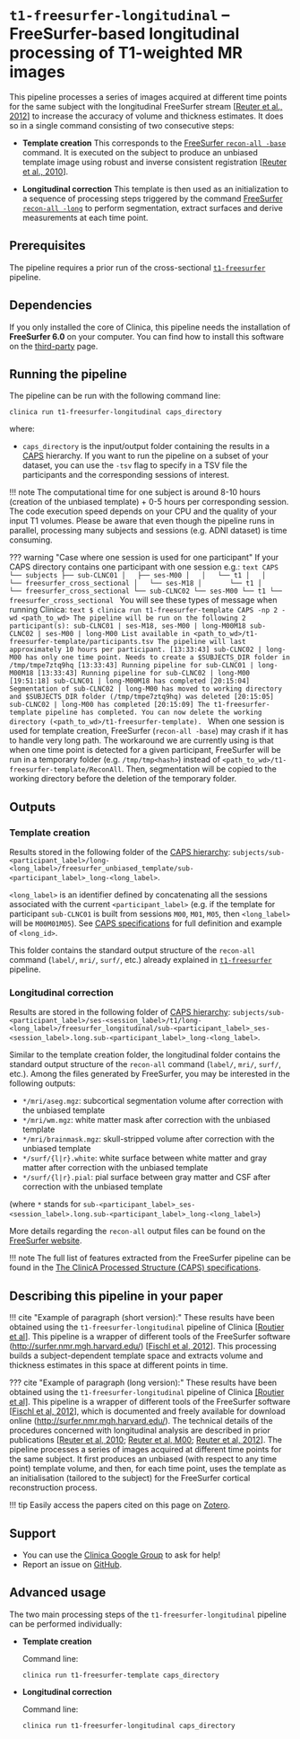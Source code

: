 # `t1-freesurfer-longitudinal` – FreeSurfer-based longitudinal processing of T1-weighted MR images

This pipeline processes a series of images acquired at different time points for the same subject with the longitudinal FreeSurfer stream [[Reuter et al., 2012](http://dx.doi.org/10.1016/j.neuroimage.2012.02.084)] to increase the accuracy of volume and thickness estimates. It does so in a single command consisting of two consecutive steps:

- **Template creation** This corresponds to the [FreeSurfer `recon-all -base`](https://surfer.nmr.mgh.harvard.edu/fswiki/LongitudinalProcessing) command. It is executed on the subject to produce an unbiased template image using robust and inverse consistent registration [[Reuter et al., 2010](http://dx.doi.org/10.1016/j.neuroimage.2010.07.020)].

- **Longitudinal correction** This template is then used as an initialization to a sequence of processing steps triggered by the command [FreeSurfer `recon-all -long`](https://surfer.nmr.mgh.harvard.edu/fswiki/LongitudinalProcessing) to perform segmentation, extract surfaces and derive measurements at each time point.

## Prerequisites
The pipeline requires a prior run of the cross-sectional [`t1-freesurfer`](../T1_FreeSurfer) pipeline.

## Dependencies
If you only installed the core of Clinica, this pipeline needs the installation of **FreeSurfer 6.0** on your computer. You can find how to install this software on the [third-party](../../Third-party) page.

## Running the pipeline
The pipeline can be run with the following command line:

```
clinica run t1-freesurfer-longitudinal caps_directory
```

where:

  - `caps_directory` is the input/output folder containing the results in a [CAPS](../../CAPS/Introduction) hierarchy.
If you want to run the pipeline on a subset of your dataset, you can use the `-tsv` flag to specify in a TSV file the participants and the corresponding sessions of interest.


!!! note
    The computational time for one subject is around 8-10 hours (creation of the unbiased template) + 0-5 hours per corresponding session. The code execution speed depends on your CPU and the quality of your input T1 volumes. Please be aware that even though the pipeline runs in parallel, processing many subjects and sessions (e.g. ADNI dataset) is time consuming.

??? warning "Case where one session is used for one participant"
    If your CAPS directory contains one participant with one session e.g.:
    ```text
    CAPS
    └── subjects
     ├── sub-CLNC01
     │   ├── ses-M00
     │   │   └── t1
     │   │       └── freesurfer_cross_sectional
     │   └── ses-M18
     │       └── t1
     │           └── freesurfer_cross_sectional
     └── sub-CLNC02
         └── ses-M00
             └── t1
                 └── freesurfer_cross_sectional
    ```
    You will see these types of message when running Clinica:
    ```text
    $ clinica run t1-freesurfer-template CAPS -np 2 -wd <path_to_wd>
    The pipeline will be run on the following 2 participant(s):
    	sub-CLNC01 | ses-M18, ses-M00 | long-M00M18
    	sub-CLNC02 | ses-M00 | long-M00
    List available in <path_to_wd>/t1-freesurfer-template/participants.tsv
    The pipeline will last approximately 10 hours per participant.
    [13:33:43] sub-CLNC02 | long-M00 has only one time point. Needs to create a $SUBJECTS_DIR folder in /tmp/tmpe7ztq9hq
    [13:33:43] Running pipeline for sub-CLNC01 | long-M00M18
    [13:33:43] Running pipeline for sub-CLNC02 | long-M00
    [19:51:18] sub-CLNC01 | long-M00M18 has completed
    [20:15:04] Segmentation of sub-CLNC02 | long-M00 has moved to working directory and $SUBJECTS_DIR folder (/tmp/tmpe7ztq9hq) was deleted
    [20:15:05] sub-CLNC02 | long-M00 has completed
    [20:15:09] The t1-freesurfer-template pipeline has completed. You can now delete the working directory (<path_to_wd>/t1-freesurfer-template).
    ```
    When one session is used for template creation, FreeSurfer (`recon-all -base`) may crash if it has to handle very long path. The workaround we are currently using is that when one time point is detected for a given participant, FreeSurfer will be run in a temporary folder (e.g. `/tmp/tmp<hash>`) instead of `<path_to_wd>/t1-freesurfer-template/ReconAll`. Then, segmentation will be copied to the working directory before the deletion of the temporary folder.

## Outputs
### Template creation
Results stored in the following folder of the [CAPS hierarchy](../../CAPS/Specifications/#t1-freesurfer-longitudinal-freesurfer-based-longitudinal-processing-of-t1-weighted-mr-images): `subjects/sub-<participant_label>/long-<long_label>/freesurfer_unbiased_template/sub-<participant_label>_long-<long_label>`.

`<long_label>` is an identifier defined by concatenating all the sessions associated with the current `<participant_label>` (e.g. if the template for participant `sub-CLNC01` is built from sessions `M00`, `M01`, `M05`, then `<long_label>` will be `M00M01M05`). See [CAPS specifications](../../CAPS/Introduction/#subject-and-group-naming) for full definition and example of `<long_id>`.

This folder contains the standard output structure of the `recon-all` command (`label/`, `mri/`, `surf/`, etc.) already explained in [`t1-freesurfer`](../T1_FreeSurfer) pipeline.


### Longitudinal correction
Results are stored in the following folder of [CAPS hierarchy](../../CAPS/Specifications/#t1-freesurfer-longitudinal-freesurfer-based-longitudinal-processing-of-t1-weighted-mr-images):
`subjects/sub-<participant_label>/ses-<session_label>/t1/long-<long_label>/freesurfer_longitudinal/sub-<participant_label>_ses-<session_label>.long.sub-<participant_label>_long-<long_label>`.

Similar to the template creation folder, the longitudinal folder contains the standard output structure of the `recon-all` command (`label/`, `mri/`, `surf/`, etc.). Among the files generated by FreeSurfer, you may be interested in the following outputs:

- `*/mri/aseg.mgz`: subcortical segmentation volume after correction with the unbiased template
- `*/mri/wm.mgz`: white matter mask after correction with the unbiased template
- `*/mri/brainmask.mgz`: skull-stripped volume after correction with the unbiased template
- `*/surf/{l|r}.white`: white surface between white matter and gray matter after correction with the unbiased template
- `*/surf/{l|r}.pial`: pial surface between gray matter and CSF after correction with the unbiased template

(where `*` stands for `sub-<participant_label>_ses-<session_label>.long.sub-<participant_label>_long-<long_label>`)

More details regarding the `recon-all` output files can be found on the [FreeSurfer website](https://surfer.nmr.mgh.harvard.edu/fswiki/ReconAllOutputFiles).

<!-- TODO: Add note regarding TSV files generated in this sub-section -->

!!! note
    The full list of features extracted from the FreeSurfer pipeline can be found in the [The ClinicA Processed Structure (CAPS) specifications](../../CAPS/Specifications/#t1-freesurfer-longitudinal-freesurfer-based-longitudinal-processing-of-t1-weighted-mr-images).

<!-- ## Visualization of the results

!!! note
    The visualization command is not available for the moment. Please come back later, this section will be updated ASAP. -->


## Describing this pipeline in your paper

!!! cite "Example of paragraph (short version):"
    These results have been obtained using the `t1-freesurfer-longitudinal` pipeline of Clinica [[Routier et al](https://hal.inria.fr/hal-02308126/)]. This pipeline is a wrapper of different tools of the FreeSurfer software (http://surfer.nmr.mgh.harvard.edu/) [[Fischl et al, 2012](http://dx.doi.org/10.1016/j.neuroimage.2012.01.021)]. This processing builds a subject-dependent template space and extracts volume and thickness estimates in this space at different points in time.

??? cite "Example of paragraph (long version):"
    These results have been obtained using the `t1-freesurfer-longitudinal` pipeline of Clinica [[Routier et al]](https://hal.inria.fr/hal-02308126/). This pipeline is a wrapper of different tools of the FreeSurfer software [[Fischl et al, 2012](http://dx.doi.org/10.1016/j.neuroimage.2012.01.021)], which is documented and freely available for download online (http://surfer.nmr.mgh.harvard.edu/). The technical details of the procedures concerned with longitudinal analysis are described in prior publications [[Reuter et al, 2010](https://doi.org/10.1016/j.neuroimage.2010.07.020); [Reuter et al, M00](http://dx.doi.org/10.1016/j.neuroimage.M00.02.076); [Reuter et al, 2012](http://dx.doi.org/10.1016/j.neuroimage.2012.02.084)]. The pipeline processes a series of images acquired at different time points for the same subject. It first produces an unbiased (with respect to any time point) template volume, and then, for each time point, uses the template as an initialisation (tailored to the subject) for the FreeSurfer cortical reconstruction process.

!!! tip
    Easily access the papers cited on this page on [Zotero](https://www.zotero.org/groups/2240070/clinica_aramislab/items/collectionKey/GHAXT4R5).

## Support

-   You can use the [Clinica Google Group](https://groups.google.com/forum/#!forum/clinica-user) to ask for help!
-   Report an issue on [GitHub](https://github.com/aramis-lab/clinica/issues).

## Advanced usage

The two main processing steps of the `t1-freesurfer-longitudinal` pipeline can be performed individually:

 - **Template creation**

    Command line:
    ```
    clinica run t1-freesurfer-template caps_directory
    ```

- **Longitudinal correction**

    Command line:
    ```
    clinica run t1-freesurfer-longitudinal caps_directory
    ```
